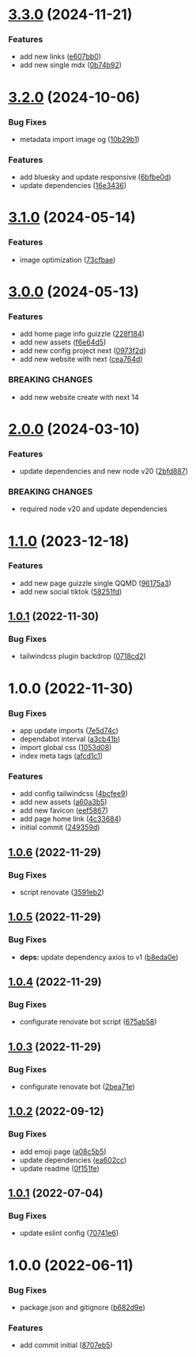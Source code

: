 # [3.3.0](https://github.com/alx-ui/guizzle/compare/v3.2.0...v3.3.0) (2024-11-21)


### Features

* add new links ([e607bb0](https://github.com/alx-ui/guizzle/commit/e607bb0d4ae4e81bb15b203d00f3e3f5721dde95))
* add new single mdx ([0b74b92](https://github.com/alx-ui/guizzle/commit/0b74b92ca33be07851fd0d06724ba1010c4b6314))

# [3.2.0](https://github.com/alx-ui/guizzle/compare/v3.1.0...v3.2.0) (2024-10-06)


### Bug Fixes

* metadata import image og ([10b29b1](https://github.com/alx-ui/guizzle/commit/10b29b1087c4a74f528a2aa58fd3deaf22f2a999))


### Features

* add bluesky and update responsive ([6bfbe0d](https://github.com/alx-ui/guizzle/commit/6bfbe0dd20abf3b5d9dfe4406e191b9f18bfd29a))
* update dependencies ([16e3436](https://github.com/alx-ui/guizzle/commit/16e343643c4b00ed838231a25f40f68463cb25c7))

# [3.1.0](https://github.com/alx-ui/guizzle/compare/v3.0.0...v3.1.0) (2024-05-14)


### Features

* image optimization ([73cfbae](https://github.com/alx-ui/guizzle/commit/73cfbae00752e64e090418115bf7b18d56a3f1e6))

# [3.0.0](https://github.com/alx-ui/guizzle.com.br/compare/v2.0.0...v3.0.0) (2024-05-13)


### Features

* add home page info guizzle ([228f184](https://github.com/alx-ui/guizzle.com.br/commit/228f184743c4a7a8b42122ed919b2562b606d496))
* add new assets ([f6e64d5](https://github.com/alx-ui/guizzle.com.br/commit/f6e64d56d5837b2123919551e530464eccac3ae4))
* add new config project next ([0973f2d](https://github.com/alx-ui/guizzle.com.br/commit/0973f2ddd635806b055997acc43de9994bbe5262))
* add new website with next ([cea764d](https://github.com/alx-ui/guizzle.com.br/commit/cea764d6dedde6fa250af4833430e3f96d7bdb16))


### BREAKING CHANGES

* add new website create with next 14

# [2.0.0](https://github.com/alxUI/guizzle.com.br/compare/v1.1.0...v2.0.0) (2024-03-10)


### Features

* update dependencies and new node v20 ([2bfd887](https://github.com/alxUI/guizzle.com.br/commit/2bfd887492bcbb02ec9656bbfa3eb8b74ee821ce))


### BREAKING CHANGES

* required node v20 and update dependencies

# [1.1.0](https://github.com/alxUI/guizzle.com.br/compare/v1.0.1...v1.1.0) (2023-12-18)


### Features

* add new page guizzle single QQMD ([96175a3](https://github.com/alxUI/guizzle.com.br/commit/96175a3a7243c641779987c9a56727289e03f41f))
* add new social tiktok ([58251fd](https://github.com/alxUI/guizzle.com.br/commit/58251fd8e7126aec6197924e6b55f03afd720534))

## [1.0.1](https://github.com/alxUI/guizzle.com.br/compare/v1.0.0...v1.0.1) (2022-11-30)


### Bug Fixes

* tailwindcss plugin backdrop ([0718cd2](https://github.com/alxUI/guizzle.com.br/commit/0718cd28c44d8485391c5b4993c190408032396d))

# 1.0.0 (2022-11-30)


### Bug Fixes

* app update imports ([7e5d74c](https://github.com/alxUI/guizzle.com.br/commit/7e5d74c0fb746db5506caacb782fedde94181286))
* dependabot interval ([a3cb41b](https://github.com/alxUI/guizzle.com.br/commit/a3cb41b1392c2b8edcbbcf1e529ff10bdd286a16))
* import global css ([1053d08](https://github.com/alxUI/guizzle.com.br/commit/1053d08c77653843e71bd5c42c34a258e4ce9677))
* index meta tags ([afcd1c1](https://github.com/alxUI/guizzle.com.br/commit/afcd1c104e35c2cbeb55080c41aa29db9193e648))


### Features

* add config tailwindcss ([4bcfee9](https://github.com/alxUI/guizzle.com.br/commit/4bcfee9793ec44b4deae88d03a5bf057f4d2b7d3))
* add new assets ([a60a3b5](https://github.com/alxUI/guizzle.com.br/commit/a60a3b55ff2183a29f5da014ae99862ecb701f97))
* add new favicon ([eef5867](https://github.com/alxUI/guizzle.com.br/commit/eef58674df840b1fd72b5b047e32953222f1a353))
* add page home link ([4c33684](https://github.com/alxUI/guizzle.com.br/commit/4c33684649711980ecdccefc18e44d67603d7042))
* initial commit ([249359d](https://github.com/alxUI/guizzle.com.br/commit/249359da2d8060b502fc5f37c8f130fc2b4214ea))

## [1.0.6](https://github.com/alxUI/boilerplate-vite/compare/v1.0.5...v1.0.6) (2022-11-29)


### Bug Fixes

* script renovate ([3591eb2](https://github.com/alxUI/boilerplate-vite/commit/3591eb267674a3f1570eae774cdb04f486b863ae))

## [1.0.5](https://github.com/alxUI/boilerplate-vite/compare/v1.0.4...v1.0.5) (2022-11-29)


### Bug Fixes

* **deps:** update dependency axios to v1 ([b8eda0e](https://github.com/alxUI/boilerplate-vite/commit/b8eda0e32b71ce140b76b02d3356762fbe26487e))

## [1.0.4](https://github.com/alxUI/boilerplate-vite/compare/v1.0.3...v1.0.4) (2022-11-29)


### Bug Fixes

* configurate renovate bot script ([675ab58](https://github.com/alxUI/boilerplate-vite/commit/675ab58439920ce1724c93cbe026af22abc0a521))

## [1.0.3](https://github.com/alxUI/boilerplate-vite/compare/v1.0.2...v1.0.3) (2022-11-29)


### Bug Fixes

* configurate renovate bot ([2bea71e](https://github.com/alxUI/boilerplate-vite/commit/2bea71e11ba337ba7236d7a40c84925af7f163f3))

## [1.0.2](https://github.com/alxUI/boilerplate-vite/compare/v1.0.1...v1.0.2) (2022-09-12)


### Bug Fixes

* add emoji page ([a08c5b5](https://github.com/alxUI/boilerplate-vite/commit/a08c5b50ff8df980a854e6a30fff3e10b1b239e7))
* update dependencies ([ea602cc](https://github.com/alxUI/boilerplate-vite/commit/ea602cca8ed5c19a313fb09d98864a4cebf6388a))
* update readme ([0f151fe](https://github.com/alxUI/boilerplate-vite/commit/0f151fe5f6e085b3061bba03f29e364c73efceed))

## [1.0.1](https://github.com/alxUI/boilerplate-vite/compare/v1.0.0...v1.0.1) (2022-07-04)


### Bug Fixes

* update eslint config ([70741e6](https://github.com/alxUI/boilerplate-vite/commit/70741e674ac6c9d5f64a588a8fe8d5ebbd3b4eb6))

# 1.0.0 (2022-06-11)


### Bug Fixes

* package.json and gitignore ([b682d9e](https://github.com/alxUI/boilerplate-vite/commit/b682d9ee4d5521390a2050ae803628c984ca196a))


### Features

* add commit initial ([8707eb5](https://github.com/alxUI/boilerplate-vite/commit/8707eb5539fdc09b52db5a285350e4444c14c830))
